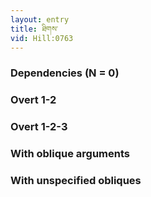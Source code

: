 ```yaml
---
layout: entry
title: ཐིགས་
vid: Hill:0763
---
```

### Dependencies (N = 0)


### Overt 1-2


### Overt 1-2-3


### With oblique arguments


### With unspecified obliques
